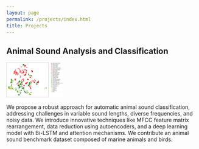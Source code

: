 ```yaml
---
layout: page
permalink: /projects/index.html
title: Projects
---
```


## Animal Sound Analysis and Classification

<div>
<img src="/images/proimgs/animal_sound/1.png">
</div>

We propose a robust approach for automatic animal sound classification, addressing challenges in variable sound lengths, diverse frequencies, and noisy data. We introduce innovative techniques like MFCC feature matrix rearrangement, data reduction using autoencoders, and a deep learning model with Bi-LSTM and attention mechanisms. We contribute an animal sound benchmark dataset composed of marine animals and birds.
